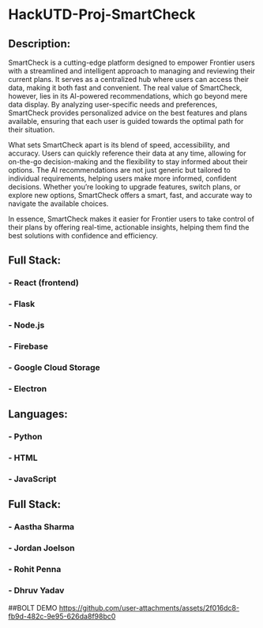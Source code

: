 # HackUTD-Proj-SmartCheck

## Description:
SmartCheck is a cutting-edge platform designed to empower Frontier users with a streamlined and intelligent approach to managing and reviewing their current plans. It serves as a centralized hub where users can access their data, making it both fast and convenient. The real value of SmartCheck, however, lies in its AI-powered recommendations, which go beyond mere data display. By analyzing user-specific needs and preferences, SmartCheck provides personalized advice on the best features and plans available, ensuring that each user is guided towards the optimal path for their situation.

What sets SmartCheck apart is its blend of speed, accessibility, and accuracy. Users can quickly reference their data at any time, allowing for on-the-go decision-making and the flexibility to stay informed about their options. The AI recommendations are not just generic but tailored to individual requirements, helping users make more informed, confident decisions. Whether you’re looking to upgrade features, switch plans, or explore new options, SmartCheck offers a smart, fast, and accurate way to navigate the available choices.

In essence, SmartCheck makes it easier for Frontier users to take control of their plans by offering real-time, actionable insights, helping them find the best solutions with confidence and efficiency.

## Full Stack:
### - React (frontend)  
### - Flask  
### - Node.js  
### - Firebase  
### - Google Cloud Storage  
### - Electron  

## Languages:
### - Python  
### - HTML  
### - JavaScript  

## Full Stack:
### - Aastha Sharma 
### - Jordan Joelson
### - Rohit Penna
### - Dhruv Yadav

##BOLT DEMO
https://github.com/user-attachments/assets/2f016dc8-fb9d-482c-9e95-626da8f98bc0




